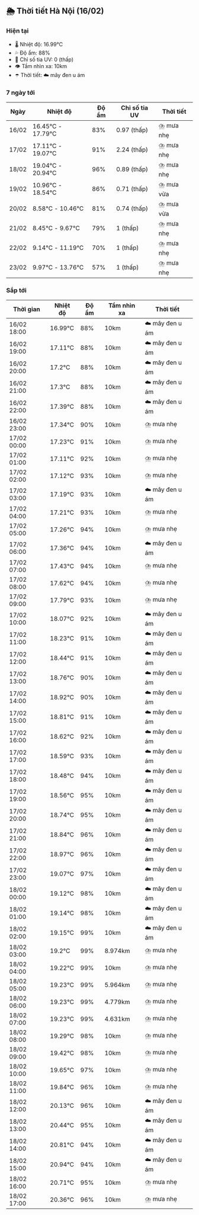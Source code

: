 ## 🌦️ Thời tiết Hà Nội (16/02)

### Hiện tại

- 🌡️ Nhiệt độ: 16.99℃
- 💦 Độ ẩm: 88%
- 🌟 Chỉ số tia UV: 0 (thấp)
- 👁️ Tầm nhìn xa: 10km
- ☂️ Thời tiết: ☁️ mây đen u ám

### 7 ngày tới

| Ngày | Nhiệt độ | Độ ẩm | Chỉ số tia UV | Thời tiết |
| --- | --- | --- | --- | --- |
| 16/02 | 16.45℃ - 17.79℃ | 83% | 0.97 (thấp) | ⛈️ mưa nhẹ |
| 17/02 | 17.11℃ - 19.07℃ | 91% | 2.24 (thấp) | ⛈️ mưa nhẹ |
| 18/02 | 19.04℃ - 20.94℃ | 96% | 0.89 (thấp) | ⛈️ mưa nhẹ |
| 19/02 | 10.96℃ - 18.54℃ | 86% | 0.71 (thấp) | ⛈️ mưa vừa |
| 20/02 | 8.58℃ - 10.46℃ | 81% | 0.74 (thấp) | ⛈️ mưa vừa |
| 21/02 | 8.45℃ - 9.67℃ | 79% | 1 (thấp) | ⛈️ mưa nhẹ |
| 22/02 | 9.14℃ - 11.19℃ | 70% | 1 (thấp) | ⛈️ mưa nhẹ |
| 23/02 | 9.97℃ - 13.76℃ | 57% | 1 (thấp) | ⛈️ mưa nhẹ |

### Sắp tới

| Thời gian | Nhiệt độ | Độ ẩm | Tầm nhìn xa | Thời tiết |
| --- | --- | --- | --- | --- |
| 16/02 18:00 | 16.99℃ | 88% | 10km | ☁️ mây đen u ám |
| 16/02 19:00 | 17.11℃ | 88% | 10km | ☁️ mây đen u ám |
| 16/02 20:00 | 17.2℃ | 88% | 10km | ☁️ mây đen u ám |
| 16/02 21:00 | 17.3℃ | 88% | 10km | ☁️ mây đen u ám |
| 16/02 22:00 | 17.39℃ | 88% | 10km | ☁️ mây đen u ám |
| 16/02 23:00 | 17.34℃ | 90% | 10km | ⛈️ mưa nhẹ |
| 17/02 00:00 | 17.23℃ | 91% | 10km | ⛈️ mưa nhẹ |
| 17/02 01:00 | 17.11℃ | 92% | 10km | ⛈️ mưa nhẹ |
| 17/02 02:00 | 17.12℃ | 93% | 10km | ⛈️ mưa nhẹ |
| 17/02 03:00 | 17.19℃ | 93% | 10km | ☁️ mây đen u ám |
| 17/02 04:00 | 17.21℃ | 93% | 10km | ⛈️ mưa nhẹ |
| 17/02 05:00 | 17.26℃ | 94% | 10km | ⛈️ mưa nhẹ |
| 17/02 06:00 | 17.36℃ | 94% | 10km | ☁️ mây đen u ám |
| 17/02 07:00 | 17.43℃ | 94% | 10km | ⛈️ mưa nhẹ |
| 17/02 08:00 | 17.62℃ | 94% | 10km | ⛈️ mưa nhẹ |
| 17/02 09:00 | 17.79℃ | 93% | 10km | ⛈️ mưa nhẹ |
| 17/02 10:00 | 18.07℃ | 92% | 10km | ☁️ mây đen u ám |
| 17/02 11:00 | 18.23℃ | 91% | 10km | ☁️ mây đen u ám |
| 17/02 12:00 | 18.44℃ | 91% | 10km | ☁️ mây đen u ám |
| 17/02 13:00 | 18.76℃ | 90% | 10km | ☁️ mây đen u ám |
| 17/02 14:00 | 18.92℃ | 90% | 10km | ☁️ mây đen u ám |
| 17/02 15:00 | 18.81℃ | 91% | 10km | ☁️ mây đen u ám |
| 17/02 16:00 | 18.62℃ | 92% | 10km | ☁️ mây đen u ám |
| 17/02 17:00 | 18.59℃ | 93% | 10km | ☁️ mây đen u ám |
| 17/02 18:00 | 18.48℃ | 94% | 10km | ☁️ mây đen u ám |
| 17/02 19:00 | 18.56℃ | 95% | 10km | ☁️ mây đen u ám |
| 17/02 20:00 | 18.74℃ | 95% | 10km | ☁️ mây đen u ám |
| 17/02 21:00 | 18.84℃ | 96% | 10km | ☁️ mây đen u ám |
| 17/02 22:00 | 18.97℃ | 96% | 10km | ☁️ mây đen u ám |
| 17/02 23:00 | 19.07℃ | 97% | 10km | ☁️ mây đen u ám |
| 18/02 00:00 | 19.12℃ | 98% | 10km | ☁️ mây đen u ám |
| 18/02 01:00 | 19.14℃ | 98% | 10km | ☁️ mây đen u ám |
| 18/02 02:00 | 19.15℃ | 99% | 10km | ☁️ mây đen u ám |
| 18/02 03:00 | 19.2℃ | 99% | 8.974km | ⛈️ mưa nhẹ |
| 18/02 04:00 | 19.22℃ | 99% | 10km | ⛈️ mưa nhẹ |
| 18/02 05:00 | 19.23℃ | 99% | 5.964km | ⛈️ mưa nhẹ |
| 18/02 06:00 | 19.23℃ | 99% | 4.779km | ⛈️ mưa nhẹ |
| 18/02 07:00 | 19.23℃ | 99% | 4.631km | ⛈️ mưa nhẹ |
| 18/02 08:00 | 19.29℃ | 98% | 10km | ⛈️ mưa nhẹ |
| 18/02 09:00 | 19.42℃ | 98% | 10km | ⛈️ mưa nhẹ |
| 18/02 10:00 | 19.65℃ | 97% | 10km | ⛈️ mưa nhẹ |
| 18/02 11:00 | 19.84℃ | 96% | 10km | ⛈️ mưa nhẹ |
| 18/02 12:00 | 20.13℃ | 96% | 10km | ☁️ mây đen u ám |
| 18/02 13:00 | 20.44℃ | 95% | 10km | ☁️ mây đen u ám |
| 18/02 14:00 | 20.81℃ | 94% | 10km | ☁️ mây đen u ám |
| 18/02 15:00 | 20.94℃ | 94% | 10km | ☁️ mây đen u ám |
| 18/02 16:00 | 20.71℃ | 95% | 10km | ⛈️ mưa nhẹ |
| 18/02 17:00 | 20.36℃ | 96% | 10km | ⛈️ mưa nhẹ |
